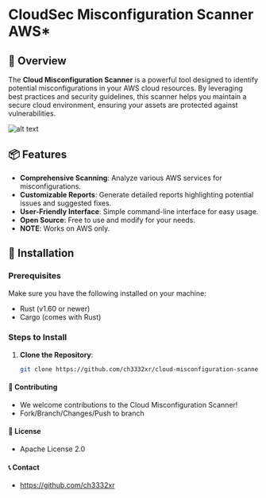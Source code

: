 # CloudSec Misconfiguration Scanner AWS*

## 🚀 Overview

The **Cloud Misconfiguration Scanner** is a powerful tool designed to identify potential misconfigurations in your AWS cloud resources. By leveraging best practices and security guidelines, this scanner helps you maintain a secure cloud environment, ensuring your assets are protected against vulnerabilities.

![alt text](https://www.rust-lang.org/static/images/rust-logo-blk.svg)

## 📦 Features

- **Comprehensive Scanning**: Analyze various AWS services for misconfigurations.
- **Customizable Reports**: Generate detailed reports highlighting potential issues and suggested fixes.
- **User-Friendly Interface**: Simple command-line interface for easy usage.
- **Open Source**: Free to use and modify for your needs.
- **NOTE**: Works on AWS only.
## 🔧 Installation

### Prerequisites

Make sure you have the following installed on your machine:

- Rust (v1.60 or newer)
- Cargo (comes with Rust)

### Steps to Install

1. **Clone the Repository**:
   ```bash
   git clone https://github.com/ch3332xr/cloud-misconfiguration-scanner.git
#### 🤝 Contributing
 - We welcome contributions to the Cloud Misconfiguration Scanner!
 - Fork/Branch/Changes/Push to branch
 
#### 📄 License
 - Apache License 2.0

#### 📞 Contact
  - https://github.com/ch3332xr
